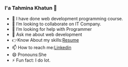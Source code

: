 ### I'a Tahmina Khatun 👋

- 🌱 I have done web development programming course.
- 👯 I’m looking to collaborate on IT Company.
- 🤔 I’m looking for help with Programmer
- 💬 Ask me about web development
- 👉Know About my skills:[Resume](https://drive.google.com/file/d/15zzYQVTvk7qIQRaq3u_SqP6U0f9tpvsd/view?usp=share_link)
- 📫 How to reach me:[Linkedin](https://www.linkedin.com/in/tahmina5447/)
- 😄 Pronouns:She
- ⚡ Fun fact: I do lot.

